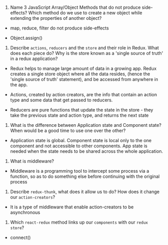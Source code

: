 1.  Name 3 JavaScript Array/Object Methods that do not produce side-effects? Which method do we use to create a new object while extending the properties of another object?

- map, reduce, filter do not produce side-effects

- Object.assign()

1.  Describe `actions`, `reducers` and the `store` and their role in Redux. What does each piece do? Why is the store known as a 'single source of truth' in a redux application?

- Redux helps to manage large amount of data in a growing app. Redux creates a single store object where all the data resides, (hence the 'single source of truth' statement), and be accessed from anywhere in the app.

- Actions, created by action creators, are the info that contain an action type and some data that get passed to reducers.

- Reducers are pure functions that update the state in the store - they take the previous state and action type, and returns the next state

1.  What is the difference between Application state and Component state? When would be a good time to use one over the other?

- Application state is global. Component state is local only to the one component and not accessible to other components. App state is needed when the state needs to be shared across the whole application.


1.  What is middleware?

- Middleware is a programming tool to intercept some process via a function, so as to do something else before continuing with the original process 


1.  Describe `redux-thunk`, what does it allow us to do? How does it change our `action-creators`?

- It is a type of middleware that enable action-creators to be asynchronous

1.  Which `react-redux` method links up our `components` with our `redux store`?

- connect()
